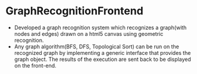 GraphRecognitionFrontend
========================

* Developed a graph recognition system which recognizes a graph(with nodes and edges) drawn on a html5 canvas using geometric recognition.
* Any graph algorithm(BFS, DFS, Topological Sort) can be run on the recognized graph by implementing a generic interface that provides the graph object. The results of the execution are sent back to be displayed on the front-end.
